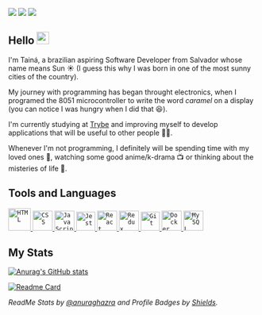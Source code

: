 <a href="https://www.linkedin.com/in/tainnaps/" target="_blank"><img src="https://img.shields.io/badge/LINKEDIN-1f6fea?style=flat&logo=linkedin"></a>
<a href="https://tainnaps.github.io/" target="_blank"><img src="https://img.shields.io/badge/PORTFOLIO-7c56bf?style=flat&logo=react&logoColor=ffffff"></a>
<a href="mailto:tainnaps@gmail.com" target="_blank"><img src="https://img.shields.io/badge/GMAIL-ea4c46?style=flat&logo=gmail&logoColor=ffffff"></a>

## Hello  <img src="https://media.giphy.com/media/hvRJCLFzcasrR4ia7z/giphy.gif" width="25px">

I'm Tainá, a brazilian aspiring Software Developer from Salvador whose name means Sun ☀️ (I guess this why I was born in one of the most sunny cities of the country).

My journey with programming has began throught electronics, when I programed the 8051 microcontroller to write the word *caramel* on a display (you can notice I was hungry when I did that 😆).

I'm currently studying at [Trybe](https://www.betrybe.com/) and improving myself to develop applications that will be useful to other people 👩‍💻.

Whenever I'm not programming, I definitely will be spending time with my loved ones 👫, watching some good anime/k-drama 📺 or thinking about the misteries of life 🤔.

## Tools and Languages

<a href="https://www.w3schools.com/html/" target="_blanck">
   <code><img height="45" src="https://icons.iconarchive.com/icons/cornmanthe3rd/plex/256/Other-html-5-icon.png" alt="HTML"></code>
</a>
<a href="https://www.w3schools.com/css/" target="_blanck">
  <code><img height="40" src="https://logospng.org/download/css-3/logo-css-3-2048.png" alt="CSS"></code>
</a>
<a href="https://www.w3schools.com/js/" target="_blanck">
  <code><img height="40" src="https://logospng.org/download/javascript/logo-javascript-icon-1024.png" alt="JavaScript"></code>
</a>
<a href="https://jestjs.io/" target="_blanck">
  <code><img height="38" src="https://symbols.getvecta.com/stencil_25/40_jest.5fde12ec22.png" alt="Jest"></code>
</a>
<a href="https://reactjs.org/" target="_blanck">
  <code><img height="40" src="https://cdn4.iconfinder.com/data/icons/logos-3/600/React.js_logo-512.png" alt="React"></code>
</a>
<a href="https://redux.js.org/" target="_blanck">
  <code><img height="40" src="https://img.icons8.com/color/480/redux.png" alt="Redux"></code>
</a>
<a href="https://git-scm.com/" target="_blanck">
  <code><img height="38" src="https://hermes.digitalinnovation.one/articles/cover/8a7306cb-59e3-481f-832d-57ac4587b516.png" alt="Git"></code>
</a>
<a href="https://www.docker.com/" target="_blanck" margin-right="100px">
  <code><img height="40" src="https://cdn-icons-png.flaticon.com/512/919/919853.png" alt="Docker"></code>
</a>
<a href="https://www.mysql.com/" target="_blanck">
  <code><img height="40" src="https://www.freepnglogos.com/uploads/logo-mysql-png/logo-mysql-mysql-logo-png-images-are-download-crazypng-21.png" alt="MySQL"></code>
</a>

## My Stats

[![Anurag's GitHub stats](https://github-readme-stats.vercel.app/api?username=tainnaps&show_icons=true&theme=github_dark&include_all_commits=true&count_private=true)](https://github.com/anuraghazra/github-readme-stats)

[![Readme Card](https://github-readme-stats.vercel.app/api/top-langs/?username=tainnaps&theme=github_dark&layout=compact&card_width=447)](https://github.com/anuraghazra/github-readme-stats)

*ReadMe Stats by [@anuraghazra](https://github.com/anuraghazra/github-readme-stats) and Profile Badges by [Shields](https://shields.io/).*
